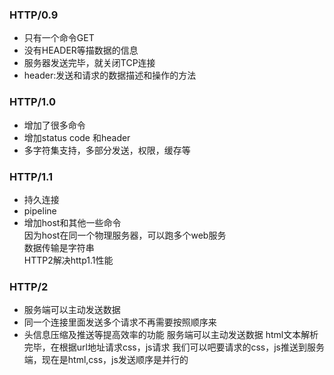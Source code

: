 ### HTTP/0.9
- 只有一个命令GET
- 没有HEADER等描数据的信息
- 服务器发送完毕，就关闭TCP连接
- header:发送和请求的数据描述和操作的方法

### HTTP/1.0
- 增加了很多命令
- 增加status code 和header
- 多字符集支持，多部分发送，权限，缓存等

### HTTP/1.1
- 持久连接
- pipeline
- 增加host和其他一些命令<br/>
因为host在同一个物理服务器，可以跑多个web服务 <br/>
数据传输是字符串<br/>
HTTP2解决http1.1性能<br/>

### HTTP/2
- 服务端可以主动发送数据
- 同一个连接里面发送多个请求不再需要按照顺序来
- 头信息压缩及推送等提高效率的功能
服务端可以主动发送数据
html文本解析完毕，在根据url地址请求css，js请求
我们可以吧要请求的css，js推送到服务端，现在是html,css，js发送顺序是并行的